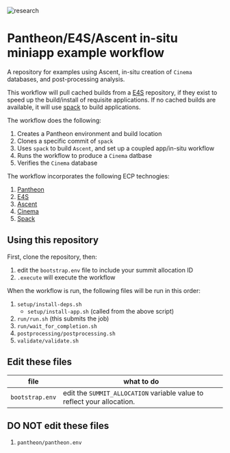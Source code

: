 ![research](https://pantheonscience.github.io/states/research.png)

# Pantheon/E4S/Ascent in-situ miniapp example workflow

A repository for examples using Ascent, in-situ creation of `Cinema`
databases, and post-processing analysis. 

This workflow will pull cached builds from a [E4S](https://e4s-project.github.io/) repository, if they exist
to speed up the build/install of requisite applications. If no cached builds are available, it will use
[spack](https://github.com/spack/spack) to build applications.

The workflow does the following:

1. Creates a Pantheon environment and build location
2. Clones a specific commit of `spack`
3. Uses `spack` to build `Ascent`, and set up a coupled app/in-situ workflow
4. Runs the workflow to produce a `Cinema` datbase
5. Verifies the `Cinema` database

The workflow incorporates the following ECP technogies:
1. [Pantheon](http://pantheonscience.org/)
1. [E4S](https://e4s-project.github.io/)
1. [Ascent](https://ascent.readthedocs.io/en/latest/)
1. [Cinema](https://cinemascience.org)
1. [Spack](https://github.com/spack/spack)

## Using this repository

First, clone the repository, then:

1. edit the `bootstrap.env` file to include your summit allocation ID
2. `.execute` will execute the workflow

When the workflow is run, the following files will be run in this order:

1. `setup/install-deps.sh`
    - `setup/install-app.sh` (called from the above script)
1. `run/run.sh` (this submits the job)
1. `run/wait_for_completion.sh`
1. `postprocessing/postprocessing.sh`
1. `validate/validate.sh`

## Edit these files
| file | what to do |
|------|---------|
|`bootstrap.env` | edit the `SUMMIT_ALLOCATION` variable value to reflect your allocation. |

## DO NOT edit these files

1. `pantheon/pantheon.env`
